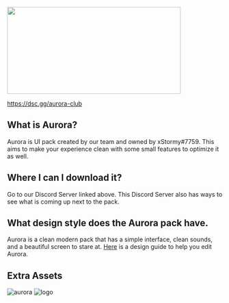 <img src="https://user-images.githubusercontent.com/82107846/225740795-5a076512-ce3b-4c02-8612-351781ce6306.png" width="406" height="203"></img>

https://dsc.gg/aurora-club

## What is Aurora?
Aurora is UI pack created by our team and owned by xStormy#7759. This aims to make your experience clean with some small features to optimize it as well.

## Where I can I download it?
Go to our Discord Server linked above. This Discord Server also has ways to see what is coming up next to the pack.

## What design style does the Aurora pack have.
Aurora is a clean modern pack that has a simple interface, clean sounds, and a beautiful screen to stare at. [Here](https://github.com/aurora-club/aurora/blob/main/DESIGN.md) is a design guide to help you edit Aurora.

## Extra Assets
![aurora](https://user-images.githubusercontent.com/82107846/225742347-d261f258-0d28-46ee-a7dd-26aeebc22755.png)
![logo](https://user-images.githubusercontent.com/82107846/225742349-7204285b-bc62-4a7e-8554-737bc0248a1e.png)
